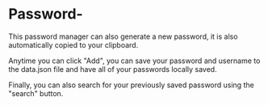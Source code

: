 # Password-

This password manager can also generate a new password, it is also automatically copied to your clipboard.

Anytime you can click "Add", you can save your password and username to the data.json file and have all of your passwords locally saved.

Finally, you can also search for your previously saved password using the "search" button.


